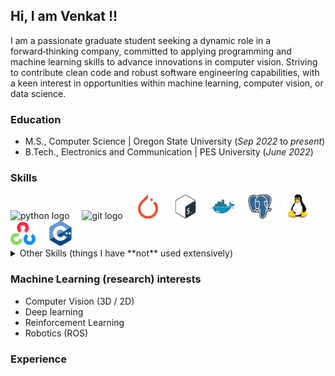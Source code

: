 ## Hi, I am Venkat !!

I am a passionate graduate student seeking a dynamic role in a forward‑thinking company, committed to applying programming
and machine learning skills to advance innovations in computer vision. Striving to contribute clean code and robust software
engineering capabilities, with a keen interest in opportunities within machine learning, computer vision, or data science.

### Education
- M.S., Computer Science | Oregon State University (_Sep 2022_ to _present_)								       		  		
- B.Tech., Electronics and Communication | PES University (_June 2022_)

### Skills

<div align="left">
  <img src="https://cdn.jsdelivr.net/gh/devicons/devicon/icons/python/python-original.svg" height="40" alt="python logo"  />
  <img width="12" />
  <img src="https://cdn.jsdelivr.net/gh/devicons/devicon/icons/git/git-original.svg" height="40" alt="git logo"  />
  <img width="12" />
  <img src="https://github.com/devicons/devicon/blob/master/icons/pytorch/pytorch-original.svg" height="40" alt="bash logo"  />
  <img width="12" />
  <img src="https://github.com/devicons/devicon/blob/master/icons/bash/bash-original.svg" height="40" alt="bash logo"  />
  <img width="12" />
  <img src="https://github.com/devicons/devicon/blob/master/icons/docker/docker-original.svg" height="40" alt="bash logo"  />
  <img width="12" />
  <img src="https://github.com/devicons/devicon/blob/master/icons/postgresql/postgresql-original.svg" height="40" alt="bash logo"  />
  <img width="12" />
  <img src="https://github.com/devicons/devicon/blob/master/icons/linux/linux-original.svg" height="40" alt="bash logo"  />
  <img width="12" />
  <img src="https://github.com/devicons/devicon/blob/master/icons/opencv/opencv-original.svg" height="40" alt="bash logo"  />
  <img width="12" />
  <img src="https://github.com/devicons/devicon/blob/master/icons/cplusplus/cplusplus-original.svg" height="40" alt="bash logo"  />
</div>

<details>
<summary>Other Skills (things I have **not** used extensively)</summary>


</details>

### Machine Learning (research) interests
- Computer Vision (3D / 2D)
- Deep learning
- Reinforcement Learning
- Robotics (ROS)

### Experience

